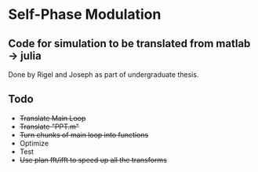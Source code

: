 # Self-Phase Modulation
## Code for simulation to be translated from matlab -> julia
Done by Rigel and Joseph as part of undergraduate thesis.

## Todo
* ~~Translate Main Loop~~
* ~~Translate "PPT.m"~~
* ~~Turn chunks of main loop into functions~~
* Optimize
* Test
* ~~Use plan fft/ifft to speed up all the transforms~~
